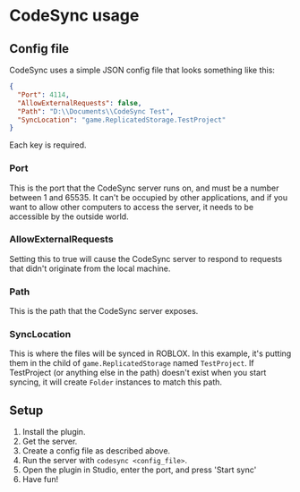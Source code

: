 # CodeSync usage

## Config file
CodeSync uses a simple JSON config file that looks something like this:

```json
{
  "Port": 4114,
  "AllowExternalRequests": false,
  "Path": "D:\\Documents\\CodeSync Test",
  "SyncLocation": "game.ReplicatedStorage.TestProject"
}
```

Each key is required.

### Port
This is the port that the CodeSync server runs on, and must be a number between 1 and 65535. It can't be occupied by other applications, and if you want to allow other computers to access the server, it needs to be accessible by the outside world.

### AllowExternalRequests
Setting this to true will cause the CodeSync server to respond to requests that didn't originate from the local machine.

### Path
This is the path that the CodeSync server exposes.

### SyncLocation
This is where the files will be synced in ROBLOX. In this example, it's putting them in the child of `game.ReplicatedStorage` named `TestProject`. If TestProject (or anything else in the path) doesn't exist when you start syncing, it will create `Folder` instances to match this path.

## Setup

1. Install the plugin.
2. Get the server.
3. Create a config file as described above.
4. Run the server with `codesync <config_file>`.
5. Open the plugin in Studio, enter the port, and press 'Start sync'
6. Have fun!